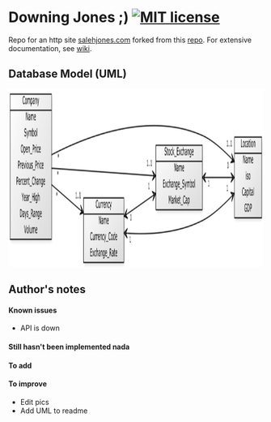 # Downing Jones ;) [![MIT license](https://img.shields.io/badge/license-MIT-lightgrey.svg)](https://raw.githubusercontent.com/qirh/jones/master/LICENSE)
Repo for an http site [salehjones.com](http://salehjones.com) forked from this [repo](https://github.com/kelvinhe273/IDB-Group7). For extensive documentation, see [wiki](https://github.com/kelvinhe273/IDB-Group7/wiki).

## Database Model (UML)

<div style="text-align:center"><img src="UML.png" height = "350" width="950"></div>

## Author's notes
#### Known issues
* API is down
#### Still hasn't been implemented nada
#### To add
#### To improve
* Edit pics
* Add UML to readme